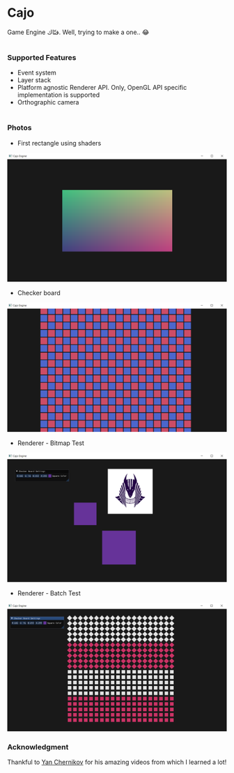# Cajo

 Game Engine فتّاك. Well, trying to make a one.. 😂 <br /><br />

### Supported Features
- Event system
- Layer stack
- Platform agnostic Renderer API. Only, OpenGL API specific implementation is supported
- Orthographic camera <br /><br />

### Photos
- First rectangle using shaders

<p align="center">
  <img width="800" src="photos/colored_square.png"
       title="Colored rectangle">
</p>

- Checker board

<p align="center">
  <img width="800" src="photos/checker_board.png"
       title="Checker Board">
</p>

- Renderer - Bitmap Test

<p align="center">
  <img width="800" src="photos/2d_renderer_test.png"
       title="Bitmap">
</p>

- Renderer - Batch Test

<p align="center">
  <img width="800" src="photos/pre-batching_testing.png"
       title="Batch">
</p>


### Acknowledgment
Thankful to [Yan Chernikov](https://www.youtube.com/c/TheChernoProject) for his amazing videos from which I learned a lot!

